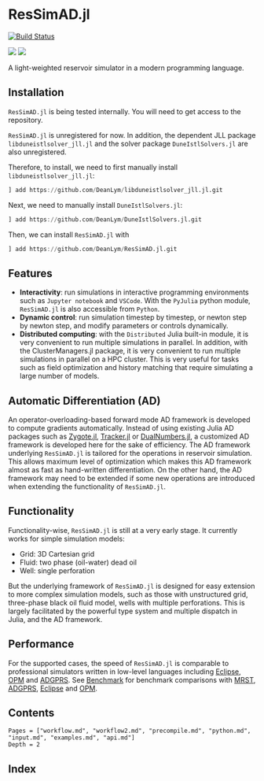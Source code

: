 # ResSimAD.jl

[![Build Status](https://travis-ci.com/DeanLym/ResSimAD.jl.svg?token=zPX8pK8q8xHrqbTxACjW&branch=master)](https://travis-ci.com/DeanLym/ResSimAD.jl)

[![](https://img.shields.io/badge/docs-stable-blue.svg)](https://deanlym.github.io/ResSimAD.jl/stable/)
[![](https://img.shields.io/badge/docs-dev-green.svg)](https://deanlym.github.io/ResSimAD.jl/dev/)


A light-weighted reservoir simulator in a modern programming language.

## Installation
`ResSimAD.jl` is being tested internally. You will need to get access to the repository.

`ResSimAD.jl` is unregistered for now. In addition, the dependent JLL package `libduneistlsolver_jll.jl` and the solver package `DuneIstlSolvers.jl` are also unregistered.

Therefore, to install, we need to first manually install `libduneistlsolver_jll.jl`:

```julia
] add https://github.com/DeanLym/libduneistlsolver_jll.jl.git
```

Next, we need to manually install `DuneIstlSolvers.jl`:

```julia
] add https://github.com/DeanLym/DuneIstlSolvers.jl.git
```

Then, we can install `ResSimAD.jl` with

```julia
] add https://github.com/DeanLym/ResSimAD.jl.git
```

## Features
- **Interactivity**: run simulations in interactive programming environments such as `Jupyter notebook` and `VSCode`. With the `PyJulia` python module, `ResSimAD.jl` is also accessible from `Python`.
- **Dynamic control**: run simulation timestep by timestep, or newton step by newton step, and modify parameters or controls dynamically.
- **Distributed computing**: with the `Distributed` Julia built-in module, it is very convenient to run multiple simulations in parallel. In addition, with the ClusterManagers.jl package, it is very convenient to run multiple simulations in parallel on a HPC cluster. This is very useful for tasks such as field optimization and history matching that require simulating a large number of models.

## Automatic Differentiation (AD)
An operator-overloading-based forward mode AD framework is developed to compute gradients automatically. Instead of using existing Julia AD packages such as [Zygote.jl](https://github.com/FluxML/Zygote.jl), [Tracker.jl](https://github.com/FluxML/Tracker.jl) or [DualNumbers.jl](https://github.com/JuliaDiff/DualNumbers.jl), a customized AD framework is developed here for the sake of efficiency. The AD framework underlying `ResSimAD.jl` is tailored for the operations in reservoir simulation. This allows maximum level of optimization which makes this AD framework almost as fast as hand-written differentiation. On the other hand, the AD framework may need to be extended if some new operations are introduced when extending the functionality of `ResSimAD.jl`.

## Functionality
Functionality-wise, `ResSimAD.jl` is still at a very early stage. It currently works for simple simulation models:
- Grid: 3D Cartesian grid
- Fluid: two phase (oil-water) dead oil
- Well: single perforation

But the underlying framework of `ResSimAD.jl` is designed for easy extension to more complex simulation models, such as those with unstructured grid, three-phase black oil fluid model, wells with multiple perforations. This is largely facilitated by the powerful type system and multiple dispatch in Julia, and the AD framework.

## Performance
For the supported cases, the speed of `ResSimAD.jl` is comparable to professional simulators written in low-level languages including [Eclipse](https://www.software.slb.com/products/eclipse), [OPM](https://opm-project.org/) and [ADGPRS](https://supri-b.stanford.edu/research-areas/ad-gprs). See [Benchmark](@ref) for benchmark comparisons with [MRST](https://www.sintef.no/projectweb/mrst/), [ADGPRS](https://supri-b.stanford.edu/research-areas/ad-gprs), [Eclipse](https://www.software.slb.com/products/eclipse) and [OPM](https://opm-project.org/).


## Contents
```@contents
Pages = ["workflow.md", "workflow2.md", "precompile.md", "python.md", "input.md", "examples.md", "api.md"]
Depth = 2
```

## Index
```@index
```

